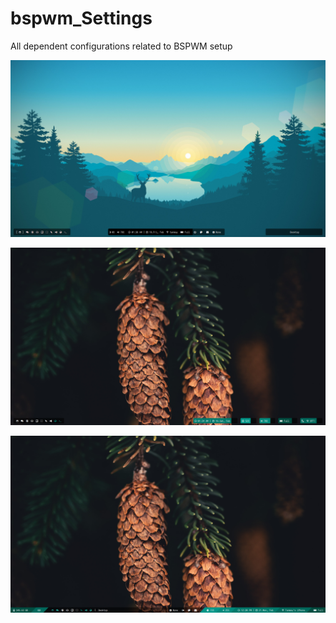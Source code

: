 # bspwm_Settings
All dependent configurations  related to BSPWM setup


![](screens/screen.png)


![](screens/screen1.png)


![](screens/screen2.png)
